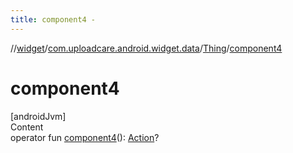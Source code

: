 ```yaml
---
title: component4 -
---
```

//[widget](../../index.md)/[com.uploadcare.android.widget.data](../index.md)/[Thing](index.md)/[component4](component4.md)



# component4  
[androidJvm]  
Content  
operator fun [component4](component4.md)(): [Action](../-action/index.md)?  



